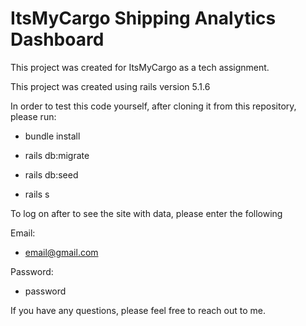 # ItsMyCargo Shipping Analytics Dashboard

This project was created for ItsMyCargo as a tech assignment.

This project was created using rails version 5.1.6

In order to test this code yourself, after cloning it from this repository, please run:

* bundle install

* rails db:migrate

* rails db:seed

* rails s

To log on after to see the site with data, please enter the following

Email:
* email@gmail.com

Password:
* password

If you have any questions, please feel free to reach out to me.
